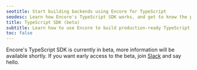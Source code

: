 ```yaml
---
seotitle: Start building backends using Encore for TypeScript
seodesc: Learn how Encore's TypeScript SDK works, and get to know the powerful features that help you build cloud backend applications easier than ever before.
title: TypeScript SDK (beta)
subtitle: Learn how to use Encore to build production-ready TypeScript backend applications and distributed systems
toc: false
---
```


Encore's TypeScript SDK is currently in beta, more information will be available shortly.
If you want early access to the beta, join [Slack](/slack) and say hello.

